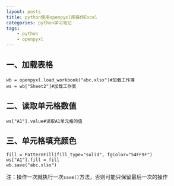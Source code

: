 ```yaml
---
layout: posts
title: python使用openpyxl库操作Excel
categories: python学习笔记
tags: 
    - python
    - openpyxl
---
```

## 一、加载表格
```
wb = openpyxl.load_workbook("abc.xlsx")#加载工作簿
ws = wb["Sheet2"]#加载工作表
```
## 二、读取单元格数值
```
ws["A1"].value#读取A1单元格的值
```
## 三、单元格填充颜色
```
fill = PatternFill(fill_type="solid", fgColor="54FF9F")
ws["A1"].fill = fill
wb.save("abc.xlsx")
```
注：操作一次就执行一次`save()`方法，否则可能只保留最后一次的操作

